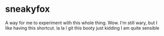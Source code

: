 # sneakyfox
A way for me to experiment with this whole thing.
Wow. I'm still wary, but I like having this shortcut.
la la l
git this booty
just kidding I am quite sensible 
